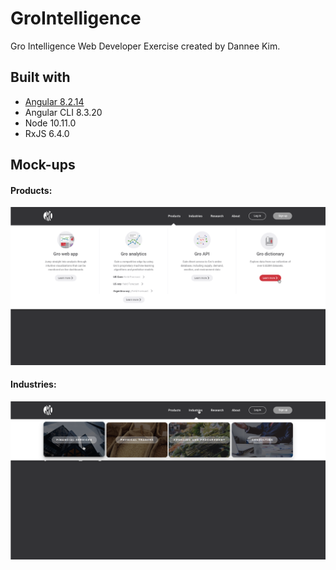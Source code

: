 # GroIntelligence
Gro Intelligence Web Developer Exercise created by Dannee Kim.

## Built with
* [Angular 8.2.14](https://angular.io/)
* Angular CLI 8.3.20
* Node 10.11.0
* RxJS 6.4.0


## Mock-ups
#### Products:
![Products Mockup](/GroWebDeveloper%20Exercise/mockups/preview-products.png)

#### Industries:
![Industries Mockup](/GroWebDeveloper%20Exercise/mockups/preview-industries.png)
